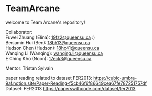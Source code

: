 # TeamArcane

welcome to Team Arcane's repository!

Collaborator: <br />
Fuwei Zhuang (Elina): 19fz2@queensu.ca :) <br />
Benjamin Hui (Ben): 18bh13@queensu.ca <br />
Hudson Chen (Hudson): 18hc41@queensu.ca <br />
Wanqing Li (Wanqing): wanqing.li@queensu.ca <br />
E Ching Kho (Noon): 17eck3@queensu.ca <br />

Mentor:
Tristan Sylvain

paper reading related to dataset FER2013: https://cubic-umbra-9af.notion.site/Paper-Reading-f5cb46f6f86649cea67fe787251757df
Dataset: FER2013  https://paperswithcode.com/dataset/fer2013
